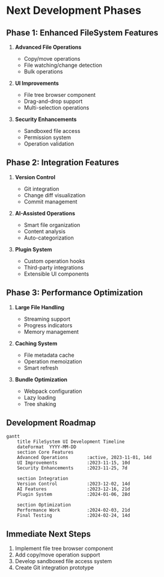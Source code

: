 # Next Development Phases

## Phase 1: Enhanced FileSystem Features
1. **Advanced File Operations**
   - Copy/move operations
   - File watching/change detection
   - Bulk operations

2. **UI Improvements**
   - File tree browser component
   - Drag-and-drop support
   - Multi-selection operations

3. **Security Enhancements**
   - Sandboxed file access
   - Permission system
   - Operation validation

## Phase 2: Integration Features
1. **Version Control**
   - Git integration
   - Change diff visualization
   - Commit management

2. **AI-Assisted Operations**
   - Smart file organization
   - Content analysis
   - Auto-categorization

3. **Plugin System**
   - Custom operation hooks
   - Third-party integrations
   - Extensible UI components

## Phase 3: Performance Optimization
1. **Large File Handling**
   - Streaming support
   - Progress indicators
   - Memory management

2. **Caching System**
   - File metadata cache
   - Operation memoization
   - Smart refresh

3. **Bundle Optimization**
   - Webpack configuration
   - Lazy loading
   - Tree shaking

## Development Roadmap
```mermaid
gantt
    title FileSystem UI Development Timeline
    dateFormat  YYYY-MM-DD
    section Core Features
    Advanced Operations       :active, 2023-11-01, 14d
    UI Improvements           :2023-11-15, 10d
    Security Enhancements     :2023-11-25, 7d

    section Integration
    Version Control           :2023-12-02, 14d
    AI Features               :2023-12-16, 21d
    Plugin System             :2024-01-06, 28d

    section Optimization
    Performance Work          :2024-02-03, 21d
    Final Testing             :2024-02-24, 14d
```

## Immediate Next Steps
1. Implement file tree browser component
2. Add copy/move operation support
3. Develop sandboxed file access system
4. Create Git integration prototype